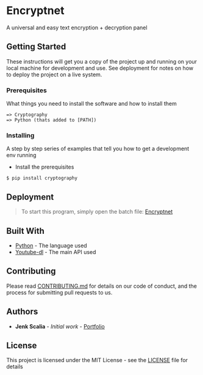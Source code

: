 # Encryptnet
A universal and easy text encryption + decryption panel

## Getting Started

These instructions will get you a copy of the project up and running on your local machine for development and use. See deployment for notes on how to deploy the project on a live system.

### Prerequisites

What things you need to install the software and how to install them

```
=> Cryptography
=> Python (thats added to [PATH])
```

### Installing

A step by step series of examples that tell you how to get a development env running

- Install the prerequisites

```
$ pip install cryptography
```

## Deployment

> To start this program, simply open the batch file: [Encryptnet](Encryptnet.bat)

## Built With

* [Python](https://www.python.org/) - The language used
* [Youtube-dl](https://youtube-dl.org/) - The main API used

## Contributing

Please read [CONTRIBUTING.md](https://gist.github.com/PurpleBooth/b24679402957c63ec426) for details on our code of conduct, and the process for submitting pull requests to us.

## Authors

* **Jenk Scalia** - *Initial work* - [Portfolio](https://jenkess.myportfolio.com/)

## License

This project is licensed under the MIT License - see the [LICENSE](LICENSE) file for details

